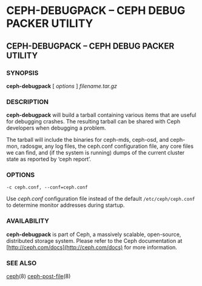# CEPH-DEBUGPACK – CEPH DEBUG PACKER UTILITY

## CEPH-DEBUGPACK – CEPH DEBUG PACKER UTILITY

### SYNOPSIS

**ceph-debugpack** \[ _options_ \] _filename.tar.gz_

### DESCRIPTION

**ceph-debugpack** will build a tarball containing various items that are useful for debugging crashes. The resulting tarball can be shared with Ceph developers when debugging a problem.

The tarball will include the binaries for ceph-mds, ceph-osd, and ceph-mon, radosgw, any log files, the ceph.conf configuration file, any core files we can find, and \(if the system is running\) dumps of the current cluster state as reported by ‘ceph report’.

### OPTIONS

`-c ceph.conf, --conf=ceph.conf`

Use _ceph.conf_ configuration file instead of the default `/etc/ceph/ceph.conf` to determine monitor addresses during startup.

### AVAILABILITY

**ceph-debugpack** is part of Ceph, a massively scalable, open-source, distributed storage system. Please refer to the Ceph documentation at [http://ceph.com/docs](http://ceph.com/docs) for more information.

### SEE ALSO

[ceph](https://docs.ceph.com/docs/nautilus/man/8/ceph/)\(8\) [ceph-post-file](https://docs.ceph.com/docs/nautilus/man/8/ceph-post-file/)\(8\)

